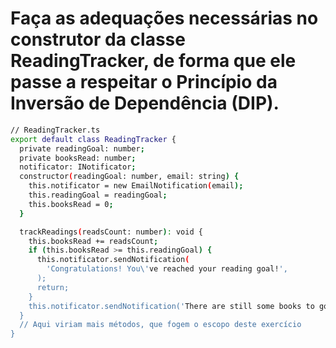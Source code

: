 # Faça as adequações necessárias no construtor da classe ReadingTracker, de forma que ele passe a respeitar o Princípio da Inversão de Dependência (DIP).

```bash
// ReadingTracker.ts
export default class ReadingTracker {
  private readingGoal: number;
  private booksRead: number;
  notificator: INotificator;
  constructor(readingGoal: number, email: string) {
    this.notificator = new EmailNotification(email);
    this.readingGoal = readingGoal;
    this.booksRead = 0;
  }

  trackReadings(readsCount: number): void {
    this.booksRead += readsCount;
    if (this.booksRead >= this.readingGoal) {
      this.notificator.sendNotification(
        'Congratulations! You\'ve reached your reading goal!',
      );
      return;
    }
    this.notificator.sendNotification('There are still some books to go!');
  }
  // Aqui viriam mais métodos, que fogem o escopo deste exercício
}
```